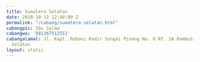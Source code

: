 ```yaml
---
title: Sumatera Selatan
date: 2018-10-12 12:48:00 Z
permalink: "/cabang/sumatera-selatan.html"
cabangpic: Ibu Salma
cabangwa: '081367512551'
cabangalamat: Jl. Kapt. Robani Kadir Sungai Pinang No. 8 RT. 2A Rambutan Sumatera
  Selatan
layout: static
---
```


